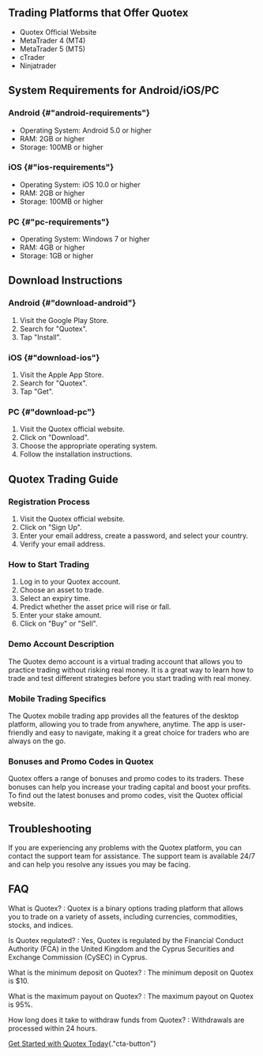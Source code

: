 ## Trading Platforms that Offer Quotex

-   Quotex Official Website
-   MetaTrader 4 (MT4)
-   MetaTrader 5 (MT5)
-   cTrader
-   Ninjatrader

## System Requirements for Android/iOS/PC

### Android {#"android-requirements"}

-   Operating System: Android 5.0 or higher
-   RAM: 2GB or higher
-   Storage: 100MB or higher

### iOS {#"ios-requirements"}

-   Operating System: iOS 10.0 or higher
-   RAM: 2GB or higher
-   Storage: 100MB or higher

### PC {#"pc-requirements"}

-   Operating System: Windows 7 or higher
-   RAM: 4GB or higher
-   Storage: 1GB or higher

## Download Instructions

### Android {#"download-android"}

1.  Visit the Google Play Store.
2.  Search for "Quotex".
3.  Tap "Install".

### iOS {#"download-ios"}

1.  Visit the Apple App Store.
2.  Search for "Quotex".
3.  Tap "Get".

### PC {#"download-pc"}

1.  Visit the Quotex official website.
2.  Click on "Download".
3.  Choose the appropriate operating system.
4.  Follow the installation instructions.

## Quotex Trading Guide

### Registration Process

1.  Visit the Quotex official website.
2.  Click on "Sign Up".
3.  Enter your email address, create a password, and select your
    country.
4.  Verify your email address.

### How to Start Trading

1.  Log in to your Quotex account.
2.  Choose an asset to trade.
3.  Select an expiry time.
4.  Predict whether the asset price will rise or fall.
5.  Enter your stake amount.
6.  Click on "Buy" or "Sell".

### Demo Account Description

The Quotex demo account is a virtual trading account that allows you to
practice trading without risking real money. It is a great way to learn
how to trade and test different strategies before you start trading with
real money.

### Mobile Trading Specifics

The Quotex mobile trading app provides all the features of the desktop
platform, allowing you to trade from anywhere, anytime. The app is
user-friendly and easy to navigate, making it a great choice for traders
who are always on the go.

### Bonuses and Promo Codes in Quotex

Quotex offers a range of bonuses and promo codes to its traders. These
bonuses can help you increase your trading capital and boost your
profits. To find out the latest bonuses and promo codes, visit the
Quotex official website.

## Troubleshooting

If you are experiencing any problems with the Quotex platform, you can
contact the support team for assistance. The support team is available
24/7 and can help you resolve any issues you may be facing.

## FAQ

What is Quotex?
:   Quotex is a binary options trading platform that allows you to trade
    on a variety of assets, including currencies, commodities, stocks,
    and indices.

Is Quotex regulated?
:   Yes, Quotex is regulated by the Financial Conduct Authority (FCA) in
    the United Kingdom and the Cyprus Securities and Exchange Commission
    (CySEC) in Cyprus.

What is the minimum deposit on Quotex?
:   The minimum deposit on Quotex is \$10.

What is the maximum payout on Quotex?
:   The maximum payout on Quotex is 95%.

How long does it take to withdraw funds from Quotex?
:   Withdrawals are processed within 24 hours.

[Get Started with Quotex
Today](\%22https://traff.sbs/brokerqxsignup\%22){."cta-button"}

